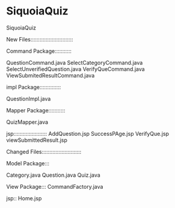 SiquoiaQuiz
===========

SiquoiaQuiz


New Files::::::::::::::::::::::::::::


Command Package:::::::::::

QuestionCommand.java
SelectCategoryCommand.java
SelectUnverifiedQuestion.java
VerifyQueCommand.java
ViewSubmitedResultCommand.java

impl Package::::::::::::::

QuestionImpl.java

Mapper Package:::::::::::

QuizMapper.java

jsp::::::::::::::::::::::
AddQuestion.jsp
SuccessPAge.jsp
VerifyQue.jsp
viewSubmittedResult.jsp

Changed Files::::::::::::::::::::::::::

Model Package:::

Category.java
Question.java
Quiz.java

View Package:::
CommandFactory.java


jsp::
Home.jsp
